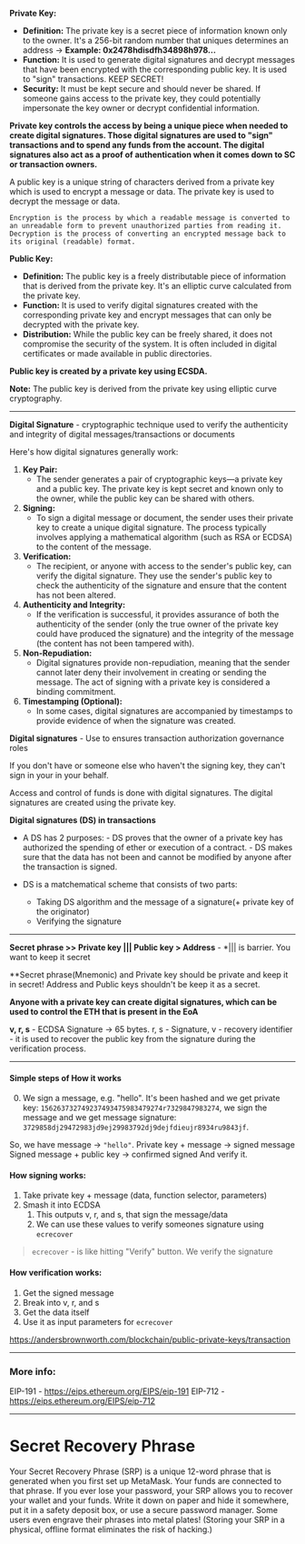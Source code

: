 **Private Key:**
- **Definition:** The private key is a secret piece of information known only to the owner. It's a 256-bit random number that uniques determines an address -> **Example: 0x2478hdisdfh34898h978...**
- **Function:** It is used to generate digital signatures and decrypt messages that have been encrypted with the corresponding public key. It is used to "sign" transactions. KEEP SECRET!
- **Security:** It must be kept secure and should never be shared. If someone gains access to the private key, they could potentially impersonate the key owner or decrypt confidential information.

**Private key controls the access by being a unique piece when needed to create digital signatures. Those digital signatures are used to "sign" transactions and to spend any funds from the account. The digital signatures also act as a proof of authentication when it comes down to SC or transaction owners.**    

A public key is a unique string of characters derived from a private key which is used to encrypt a message or data. The private key is used to decrypt the message or data.

`Encryption is the process by which a readable message is converted to an unreadable form to prevent unauthorized parties from reading it. Decryption is the process of converting an encrypted message back to its original (readable) format.`

**Public Key:**
- **Definition:** The public key is a freely distributable piece of information that is derived from the private key. It's an elliptic curve calculated from the private key.
- **Function:** It is used to verify digital signatures created with the corresponding private key and encrypt messages that can only be decrypted with the private key.
- **Distribution:** While the public key can be freely shared, it does not compromise the security of the system. It is often included in digital certificates or made available in public directories.

**Public key is created by a private key using ECSDA.**

**Note:** The public key is derived from the private key using elliptic curve cryptography.
****
**Digital Signature** - cryptographic technique used to verify the authenticity and integrity of digital messages/transactions or documents

Here's how digital signatures generally work:

1. **Key Pair:**
    - The sender generates a pair of cryptographic keys—a private key and a public key. The private key is kept secret and known only to the owner, while the public key can be shared with others.
2. **Signing:**
    - To sign a digital message or document, the sender uses their private key to create a unique digital signature. The process typically involves applying a mathematical algorithm (such as RSA or ECDSA) to the content of the message.
3. **Verification:**
    - The recipient, or anyone with access to the sender's public key, can verify the digital signature. They use the sender's public key to check the authenticity of the signature and ensure that the content has not been altered.
4. **Authenticity and Integrity:**
    - If the verification is successful, it provides assurance of both the authenticity of the sender (only the true owner of the private key could have produced the signature) and the integrity of the message (the content has not been tampered with).
5. **Non-Repudiation:**
    - Digital signatures provide non-repudiation, meaning that the sender cannot later deny their involvement in creating or sending the message. The act of signing with a private key is considered a binding commitment.
6. **Timestamping (Optional):**
    - In some cases, digital signatures are accompanied by timestamps to provide evidence of when the signature was created.

**Digital signatures** - Use to ensures transaction authorization governance roles
 
If you don't have or someone else who haven't the signing key, they can't sign in your in your behalf.

Access and control of funds is done with digital signatures. The digital signatures are created using the private key.

**Digital signatures (DS) in transactions**
- A DS has 2 purposes:
		- DS proves that the owner of a private key has authorized the spending of ether or execution of a contract.
		- DS makes sure that the data has not been and cannot be modified by anyone after the transaction is signed.
 
- DS is a matchematical scheme that consists of two parts:
	- Taking DS algorithm and the message of a signature(+ private key of the originator)
	- Verifying the signature
****
**Secret phrase >> Private key ||| Public key > Address** - *||| is barrier. You want to keep it secret 

**Secret phrase(Mnemonic) and Private key should be private and keep it in secret! Address and Public keys shouldn't be keep it as a secret.

**Anyone with a private key can create digital signatures, which can be used to control the ETH that is present in the EoA**

**v, r, s** - ECDSA Signature -> 65 bytes. r, s - Signature, v - recovery identifier - it is used to recover the public key from the signature during the verification process.
****
#### Simple steps of How it works

0. We sign a message, e.g. "hello". It's been hashed and we get private key: `156263732749237493475983479274r7329847983274`, we sign the message and we get message signature: `3729858dj29472983jd9ej29983792dj9dejfdieujr8934ru9843jf`.

So, we have message -> `"hello"`.
Private key + message -> signed message
Signed message + public key -> confirmed signed
And verify it.

#### How signing works:
1. Take private key + message (data, function selector, parameters)
2. Smash it into ECDSA
	1. This outputs v, r, and s, that sign the message/data
	2. We can use these values to verify someones signature using `ecrecover`
> `ecrecover` - is like hitting "Verify" button. We verify the signature

#### How verification works:
1. Get the signed message
2. Break into v, r, and s
3. Get the data itself
4. Use it as input parameters for `ecrecover`

https://andersbrownworth.com/blockchain/public-private-keys/transaction
****
### More info:

EIP-191 - https://eips.ethereum.org/EIPS/eip-191
EIP-712 - https://eips.ethereum.org/EIPS/eip-712
****
# Secret Recovery Phrase

Your Secret Recovery Phrase (SRP) is a unique 12-word phrase that is generated when you first set up MetaMask. Your funds are connected to that phrase. If you ever lose your password, your SRP allows you to recover your wallet and your funds. Write it down on paper and hide it somewhere, put it in a safety deposit box, or use a secure password manager. Some users even engrave their phrases into metal plates! (Storing your SRP in a physical, offline format eliminates the risk of hacking.)